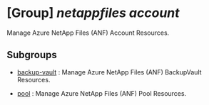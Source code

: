 # [Group] _netappfiles account_

Manage Azure NetApp Files (ANF) Account Resources.

## Subgroups

- [backup-vault](/Commands/netappfiles/account/backup-vault/readme.md)
: Manage Azure NetApp Files (ANF) BackupVault Resources.

- [pool](/Commands/netappfiles/account/pool/readme.md)
: Manage Azure NetApp Files (ANF) Pool Resources.
